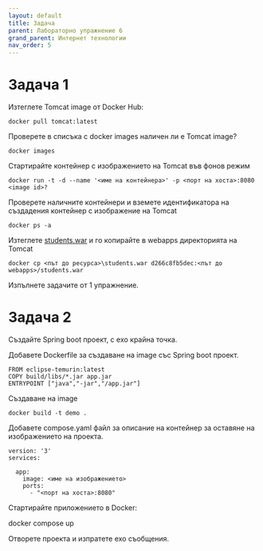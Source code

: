 ```yaml
---
layout: default
title: Задача
parent: Лабораторно упражнение 6
grand_parent: Интернет технологии
nav_order: 5
---
```


# Задача 1

Изтеглете Tomcat image от Docker Hub:

```
docker pull tomcat:latest
```

Проверете в списъка с docker images наличен ли е Tomcat image?

```
docker images
```

Стартирайте контейнер с изображението на Tomcat във фонов режим

```
docker run -t -d --name '<име на контейнера>' -p <порт на хоста>:8080 <image id>?
```

Проверете наличните контейнери и вземете идентификатора на създадения контейнер с изображение на Tomcat

```
docker ps -а
```

Изтеглете [students.war](../../../assets/students.war) и го копирайте в webapps директорията на Tomcat

```
docker cp <път до ресурса>\students.war d266c8fb5dec:<път до webapps>/students.war
```

Изпълнете задачите от 1 упражнение.

# Задача 2

Създайте Spring boot проект, с ехо крайна точка.

Добавете Dockerfile за създаване на image със Spring boot проект.

```
FROM eclipse-temurin:latest
COPY build/libs/*.jar app.jar
ENTRYPOINT ["java","-jar","/app.jar"]
```

Създаване на image
```
docker build -t demo .
```
Добавете compose.yaml файл за описание на контейнер за оставяне на изображението на проекта.

```
version: '3'
services:

  app:
    image: <име на изображението>
    ports:
      - "<порт на хоста>:8080"
```

Стартирайте приложението в Docker:

docker compose up

Отворете проекта и изпратете ехо съобщения.
